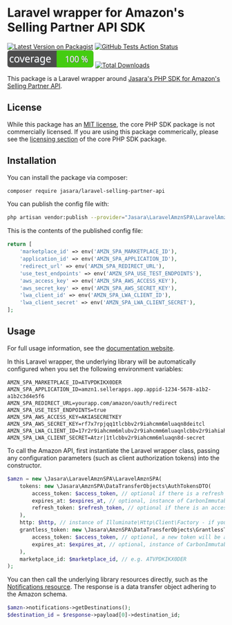 #  Laravel wrapper for Amazon's Selling Partner API SDK 

[![Latest Version on Packagist](https://img.shields.io/packagist/v/jasara/laravel-selling-partner-api.svg?style=flat-square)](https://packagist.org/packages/jasara/laravel-selling-partner-api)
[![GitHub Tests Action Status](https://img.shields.io/github/workflow/status/jasara/laravel-selling-partner-api/run-tests?label=tests)](https://github.com/jasara/laravel-selling-partner-api/actions?query=workflow%3Arun-tests+branch%3Amain)
[![Code coverage](https://raw.githubusercontent.com/jasara/laravel-selling-partner-api/main/.github/coverage.svg)](https://github.com/jasara/laravel-selling-partner-api)
[![Total Downloads](https://img.shields.io/packagist/dt/jasara/laravel-selling-partner-api.svg?style=flat-square)](https://packagist.org/packages/jasara/laravel-selling-partner-api)

This package is a Laravel wrapper around [Jasara's PHP SDK for Amazon's Selling Partner API](https://github.com/jasara/php-amzn-selling-partner-api). 

## License

While this package has an [MIT license](LICENSE.md), the core PHP SDK package is not commercially licensed. If you are using this package commerically, please see the [licensing section](https://github.com/jasara/php-amzn-selling-partner-api#license) of the core PHP SDK package.

## Installation

You can install the package via composer:

```bash
composer require jasara/laravel-selling-partner-api
```

You can publish the config file with:
```bash
php artisan vendor:publish --provider="Jasara\LaravelAmznSPA\LaravelAmznSPAServiceProvider" --tag="laravel-selling-partner-api-config"
```

This is the contents of the published config file:

```php
return [
    'marketplace_id' => env('AMZN_SPA_MARKETPLACE_ID'),
    'application_id' => env('AMZN_SPA_APPLICATION_ID'),
    'redirect_url' => env('AMZN_SPA_REDIRECT_URL'),
    'use_test_endpoints' => env('AMZN_SPA_USE_TEST_ENDPOINTS'),
    'aws_access_key' => env('AMZN_SPA_AWS_ACCESS_KEY'),
    'aws_secret_key' => env('AMZN_SPA_AWS_SECRET_KEY'),
    'lwa_client_id' => env('AMZN_SPA_LWA_CLIENT_ID'),
    'lwa_client_secret' => env('AMZN_SPA_LWA_CLIENT_SECRET'),
];
```

## Usage

For full usage information, see the [documentation website](https://phpspa.com/).

In this Laravel wrapper, the underlying library will be automatically configured when you set the following environment variables:

```
AMZN_SPA_MARKETPLACE_ID=ATVPDKIKX0DER
AMZN_SPA_APPLICATION_ID=amzn1.sellerapps.app.appid-1234-5678-a1b2-a1b2c3d4e5f6
AMZN_SPA_REDIRECT_URL=yourapp.com/amazon/oauth/redirect
AMZN_SPA_USE_TEST_ENDPOINTS=true
AMZN_SPA_AWS_ACCESS_KEY=AKIASECRETKEY
AMZN_SPA_AWS_SECRET_KEY=rf7x7rpjqq1tlcbbv2r9iahcmm6mluaqn8deitcl
AMZN_SPA_LWA_CLIENT_ID=17r2r9iahcmm6mlubv2r9iahcmm6mluaqnlcbbv2r9iahiahcmm6mluaqn8de
AMZN_SPA_LWA_CLIENT_SECRET=Atzr|1tlcbbv2r9iahcmm6mluaqn8d-secret
```

To call the Amazon API, first instantiate the Laravel wrapper class, passing any configuration parameters (such as client authorization tokens) into the constructor.

```php
$amzn = new \Jasara\LaravelAmznSPA\LaravelAmznSPA(
    tokens: new \Jasara\AmznSPA\DataTransferObjects\AuthTokensDTO(
        access_token: $access_token, // optional if there is a refresh token
        expires_at: $expires_at, // optional, instance of CarbonImmutable
        refresh_token: $refresh_token, // optional if there is an access token, Passing in the refresh token will automatically generate a new access token when needed
    ),
    http: $http, // instance of Illuminate\Http\Client\Factory - if you would like to stub tests, you can pass in a faked HTTP instance
    grantless_token: new \Jasara\AmznSPA\DataTransferObjects\GrantlessTokenDTO(
        access_token: $access_token, // optional, a new token will be automatically generated if not passed in
        expires_at: $expires_at, // optional, instance of CarbonImmutable
    ),
    marketplace_id: $marketplace_id, // e.g. ATVPDKIKX0DER
);
```

You can then call the underlying library resources directly, such as the [Notifications resource](https://phpspa.com/docs/resources/notifications/). The response is a data transfer object adhering to the Amazon schema.

```php
$amzn->notifications->getDestinations();
$destination_id = $response->payload[0]->destination_id;
```
